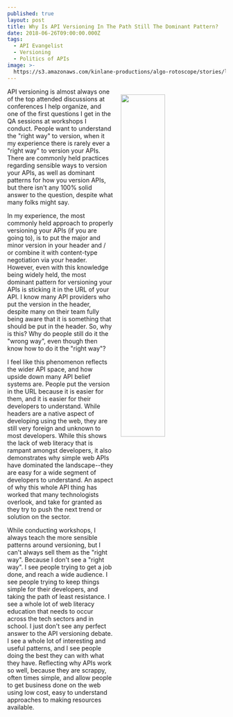 ```yaml
---
published: true
layout: post
title: Why Is API Versioning In The Path Still The Dominant Pattern?
date: 2018-06-26T09:00:00.000Z
tags:
  - API Evangelist
  - Versioning
  - Politics of APIs
image: >-
  https://s3.amazonaws.com/kinlane-productions/algo-rotoscope/stories/los-angeles-downtow-freeway_blue_circuit_5.jpg
---
```

<p><img src="{{ page.image }}" width="45%" align="right" style="padding: 15px;" /></p>API versioning is almost always one of the top attended discussions at conferences I help organize, and one of the first questions I get in the QA sessions at workshops I conduct. People want to understand the "right way" to version, when it my experience there is rarely ever a "right way" to version your APIs. There are commonly held practices regarding sensible ways to version your APIs, as well as dominant patterns for how you version APIs, but there isn't any 100% solid answer to the question, despite what many folks might say.

In my experience, the most commonly held approach to properly versioning your APIs (if you are going to), is to put the major and minor version in your header and / or combine it with content-type negotiation via your header. However, even with this knowledge being widely held, the most dominant pattern for versioning your APIs is sticking it in the URL of your API. I know many API providers who put the version in the header, despite many on their team fully being aware that it is something that should be put in the header. So, why is this? Why do people still do it the "wrong way", even though then know how to do it the "right way"?

I feel like this phenomenon reflects the wider API space, and how upside down many API belief systems are. People put the version in the URL because it is easier for them, and it is easier for their developers to understand. While headers are a native aspect of developing using the web, they are still very foreign and unknown to most developers. While this shows the lack of web literacy that is rampant amongst developers, it also demonstrates why simple web APIs have dominated the landscape--they are easy for a wide segment of developers to understand. An aspect of why this whole API thing has worked that many technologists overlook, and take for granted as they try to push the next trend or solution on the sector.

While conducting workshops, I always teach the more sensible patterns around versioning, but I can't always sell them as the "right way". Because I don't see a "right way". I see people trying to get a job done, and reach a wide audience. I see people trying to keep things simple for their developers, and taking the path of least resistance. I see a whole lot of web literacy education that needs to occur across the tech sectors and in school. I just don't see any perfect answer to the API versioning debate. I see a whole lot of interesting and useful patterns, and I see people doing the best they can with what they have. Reflecting why APIs work so well, because they are scrappy, often times simple, and allow people to get business done on the web using low cost, easy to understand approaches to making resources available.
